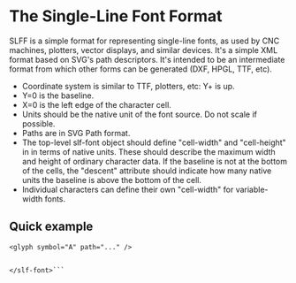# The Single-Line Font Format

SLFF is a simple format for representing single-line fonts, as used by CNC
machines, plotters, vector displays, and similar devices. It's a simple XML
format based on SVG's path descriptors. It's intended to be an intermediate
format from which other forms can be generated (DXF, HPGL, TTF, etc).

* Coordinate system is similar to TTF, plotters, etc: Y+ is up.
* Y=0 is the baseline.
* X=0 is the left edge of the character cell.
* Units should be the native unit of the font source. Do not scale if possible.
* Paths are in SVG Path format.
* The top-level slf-font object should define "cell-width" and "cell-height" in
  in terms of native units. These should describe the maximum width and height of
  ordinary character data. If the baseline is not at the bottom of the cells, the
  "descent" attribute should indicate how many native units the baseline is above
  the bottom of the cell.
* Individual characters can define their own "cell-width" for variable-width fonts.
## Quick example

```<slf-font version="1.0" name="Tempest" encoding="utf-8" cell-width="8" cell-height="12" baseline="0">
<glyph symbol="A" path="..." />


</slf-font>```

